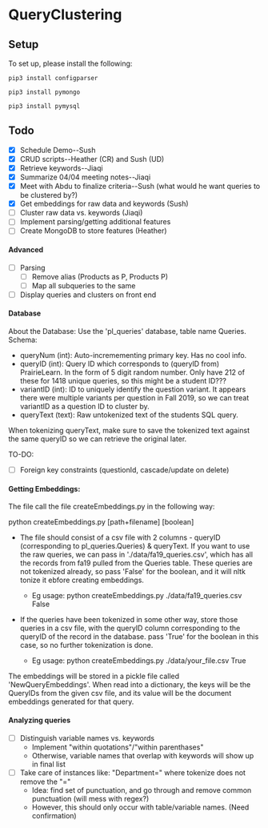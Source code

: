 # QueryClustering

## Setup

To set up, please install the following:

`pip3 install configparser`

`pip3 install pymongo`

`pip3 install pymysql`

## Todo 

- [x] Schedule Demo--Sush 
- [x] CRUD scripts--Heather (CR) and Sush (UD) 
- [x] Retrieve keywords--Jiaqi 
- [x] Summarize 04/04 meeting notes--Jiaqi
- [x] Meet with Abdu to finalize criteria--Sush (what would he want queries to be clustered by?)
- [x] Get embeddings for raw data and keywords (Sush)
- [ ] Cluster raw data vs. keywords (Jiaqi)
- [ ] Implement parsing/getting additional features 
- [ ] Create MongoDB to store features (Heather)

#### Advanced 
- [ ] Parsing
	- [ ] Remove alias (Products as P, Products P)
	- [ ] Map all subqueries to the same 
- [ ] Display queries and clusters on front end 

#### Database 
About the Database:
Use the 'pl_queries' database, table name Queries.
Schema:
- queryNum (int): Auto-incremementing primary key. Has no cool info.
- queryID (int): Query ID which corresponds to (queryID from) PrairieLearn. In the form of 5 digit random number. Only have 212 of these for 1418 unique queries, so this might be a student ID???
- variantID (int): ID to uniquely identify the question variant. It appears there were multiple variants per question in Fall 2019, so we can treat variantID as a question ID to cluster by.
- queryText (text): Raw untokenized text of the students SQL query.

When tokenizing queryText, make sure to save the tokenized text against the same queryID so we can retrieve the original later.

TO-DO:
- [ ] Foreign key constraints (questionId, cascade/update on delete)
#### Getting Embeddings:

The file call the file createEmbeddings.py in the following way:

python createEmbeddings.py [path+filename] [boolean]

- The file should consist of a csv file with 2 columns - queryID (corresponding to pl_queries.Queries) & queryText. If you want to use the raw queries, we can pass in './data/fa19_queries.csv', which has all the records from fa19 pulled from the Queries table. These queries are not tokenized already, so pass 'False' for the boolean, and it will nltk tonize it ebfore creating embeddings.
	- Eg usage: python createEmbeddings.py ./data/fa19_queries.csv False

- If the queries have been tokenized in some other way, store those queries in a csv file, with the queryID column corresponding  to the queryID of the record in the database. pass 'True' for the boolean in this case, so no further tokenization is done.
	- Eg usage: python createEmbeddings.py ./data/your_file.csv True
	
The embeddings will be stored in a pickle file called 'NewQueryEmbeddings'. When read into a dictionary, the keys will be the QueryIDs from the given csv file, and its value will be the document embeddings generated for that query.


#### Analyzing queries 
- [ ] Distinguish variable names vs. keywords
	* Implement "within quotations"/"within parenthases" 
  * Otherwise, variable names that overlap with keywords will show up in final list
- [ ] Take care of instances like: "Department=" where tokenize does not remove the "=" 
  * Idea: find set of punctuation, and go through and remove common punctuation (will mess with regex?)
  * However, this should only occur with table/variable names. (Need confirmation)
 
